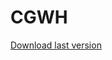 # CGWH

[Download last version](https://github.com/AuD1tek/CGWH/releases/download/1.2/CGWH.1.2.rar)
